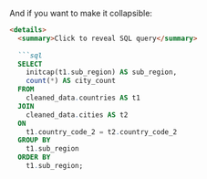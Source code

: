 
And if you want to make it collapsible:

```markdown
<details>
  <summary>Click to reveal SQL query</summary>
  
  ```sql
  SELECT 
    initcap(t1.sub_region) AS sub_region,
    count(*) AS city_count
  FROM
    cleaned_data.countries AS t1
  JOIN 
    cleaned_data.cities AS t2
  ON
    t1.country_code_2 = t2.country_code_2
  GROUP BY
    t1.sub_region
  ORDER BY 
    t1.sub_region;
